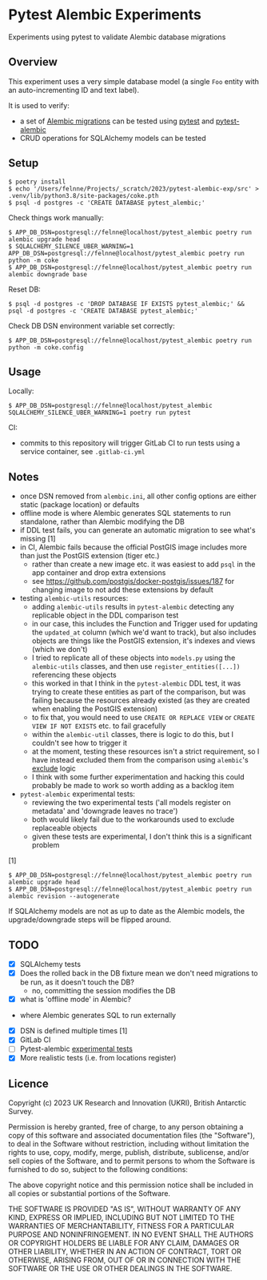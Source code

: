 # Pytest Alembic Experiments

Experiments using pytest to validate Alembic database migrations

## Overview

This experiment uses a very simple database model (a single `Foo` entity with an auto-incrementing ID and text label).

It is used to verify:

- a set of [Alembic migrations](https://alembic.sqlalchemy.org) can be tested using [pytest](https://pytest.org) and 
  [pytest-alembic](https://pytest-alembic.readthedocs.io/en/latest/)
- CRUD operations for SQLAlchemy models can be tested

## Setup

```
$ poetry install
$ echo '/Users/felnne/Projects/_scratch/2023/pytest-alembic-exp/src' > .venv/lib/python3.8/site-packages/coke.pth
$ psql -d postgres -c 'CREATE DATABASE pytest_alembic;'
```

Check things work manually:

```
$ APP_DB_DSN=postgresql://felnne@localhost/pytest_alembic poetry run alembic upgrade head
$ SQLALCHEMY_SILENCE_UBER_WARNING=1 APP_DB_DSN=postgresql://felnne@localhost/pytest_alembic poetry run python -m coke
$ APP_DB_DSN=postgresql://felnne@localhost/pytest_alembic poetry run alembic downgrade base
```

Reset DB:

```
$ psql -d postgres -c 'DROP DATABASE IF EXISTS pytest_alembic;' && psql -d postgres -c 'CREATE DATABASE pytest_alembic;'
```

Check DB DSN environment variable set correctly:

```
$ APP_DB_DSN=postgresql://felnne@localhost/pytest_alembic poetry run python -m coke.config
```

## Usage

Locally:

```
$ APP_DB_DSN=postgresql://felnne@localhost/pytest_alembic SQLALCHEMY_SILENCE_UBER_WARNING=1 poetry run pytest
```

CI:

- commits to this repository will trigger GitLab CI to run tests using a service container, see `.gitlab-ci.yml`

## Notes

* once DSN removed from `alembic.ini`, all other config options are either static (package location) or defaults
* offline mode is where Alembic generates SQL statements to run standalone, rather than Alembic modifying the DB
* if DDL test fails, you can generate an automatic migration to see what's missing [1]
* in CI, Alembic fails because the official PostGIS image includes more than just the PostGIS extension (tiger etc.)
  * rather than create a new image etc. it was easiest to add `psql` in the app container and drop extra extensions
  * see https://github.com/postgis/docker-postgis/issues/187 for changing image to not add these extensions by default
* testing `alembic-utils` resources:
  * adding `alembic-utils` results in `pytest-alembic` detecting any replicable object in the DDL comparison test
  * in our case, this includes the Function and Trigger used for updating the `updated_at` column (which we'd want to
    track), but also includes objects are things like the PostGIS extension, it's indexes and views (which we don't)
  * I tried to replicate all of these objects into `models.py` using the `alembic-utils` classes, and then use 
    `register_entities([...])` referencing these objects
  * this worked in that I think in the `pytest-alembic` DDL test, it was trying to create these entities as part of the
    comparison, but was failing because the resources already existed (as they are created when enabling the PostGIS 
    extension)
  * to fix that, you would need to use `CREATE OR REPLACE VIEW` or `CREATE VIEW IF NOT EXISTS` etc. to fail gracefully
  * within the `alembic-util` classes, there is logic to do this, but I couldn't see how to trigger it
  * at the moment, testing these resources isn't a strict requirement, so I have instead excluded them from the 
    comparison using `alembic`'s 
    [exclude](https://alembic.sqlalchemy.org/en/latest/autogenerate.html#controlling-what-to-be-autogenerated) logic
  * I think with some further experimentation and hacking this could probably be made to work so worth adding as a 
    backlog item
* `pytest-alembic` experimental tests:
  * reviewing the two experimental tests ('all models register on metadata' and 'downgrade leaves no trace')
  * both would likely fail due to the workarounds used to exclude replaceable objects
  * given these tests are experimental, I don't think this is a significant problem

[1]

```
$ APP_DB_DSN=postgresql://felnne@localhost/pytest_alembic poetry run alembic upgrade head
$ APP_DB_DSN=postgresql://felnne@localhost/pytest_alembic poetry run alembic revision --autogenerate
```

If SQLAlchemy models are not as up to date as the Alembic models, the upgrade/downgrade steps will be flipped around.

## TODO

- [x]  SQLAlchemy tests
- [x]  Does the rolled back in the DB fixture mean we don't need migrations to be run, as it doesn't touch the DB?
    - no, committing the session modifies the DB
- [x]  what is 'offline mode' in Alembic?
  - where Alembic generates SQL to run externally 
- [x]  DSN is defined multiple times [1]
- [x]  GitLab CI
- [ ]  Pytest-alembic [experimental tests](http://pytest-alembic.readthedocs.io/en/latest/experimental_tests.html)
- [x]  More realistic tests (i.e. from locations register)

## Licence

Copyright (c) 2023 UK Research and Innovation (UKRI), British Antarctic Survey.

Permission is hereby granted, free of charge, to any person obtaining a copy
of this software and associated documentation files (the "Software"), to deal
in the Software without restriction, including without limitation the rights
to use, copy, modify, merge, publish, distribute, sublicense, and/or sell
copies of the Software, and to permit persons to whom the Software is
furnished to do so, subject to the following conditions:

The above copyright notice and this permission notice shall be included in all
copies or substantial portions of the Software.

THE SOFTWARE IS PROVIDED "AS IS", WITHOUT WARRANTY OF ANY KIND, EXPRESS OR
IMPLIED, INCLUDING BUT NOT LIMITED TO THE WARRANTIES OF MERCHANTABILITY,
FITNESS FOR A PARTICULAR PURPOSE AND NONINFRINGEMENT. IN NO EVENT SHALL THE
AUTHORS OR COPYRIGHT HOLDERS BE LIABLE FOR ANY CLAIM, DAMAGES OR OTHER
LIABILITY, WHETHER IN AN ACTION OF CONTRACT, TORT OR OTHERWISE, ARISING FROM,
OUT OF OR IN CONNECTION WITH THE SOFTWARE OR THE USE OR OTHER DEALINGS IN THE
SOFTWARE.
